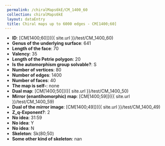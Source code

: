 ```yaml
--- 
 permalink: /chiralMaps6kE/CM_1400_60 
 collection: chiralMaps6kE
 layout: dataEntry
 title: Chiral maps up to 6000 edges - CM[1400;60]
---
```


- **ID**: [CM[1400;60]]({{ site.url }}/test/CM_1400_60)
- **Genus of the underlying surface**: 641
- **Length of the face**: 70
- **Valency**: 35
- **Length of the Petrie polygon**: 20
- **Is the automorphism group solvable?**: S
- **Number of vertices**: 80
- **Number of edges**: 1400
- **Number of faces**: 40
- **The map is self-**: none
- **Dual map**: [CM[1400;50]]({{ site.url }}/test/CM_1400_50)
- **Mirror (enantihomorphic) map**: [CM[1400;59]]({{ site.url }}/test/CM_1400_59)
- **Dual of the mirror image**: [CM[1400;49]]({{ site.url }}/test/CM_1400_49)
- **Z_q-Exponent?**: 2
- **No idea**:  31:59
- **No idea**: Y
- **No idea**: N
- **Skeleton**: Sk(80;50)
- **Some other kind of skeleton**: nan
